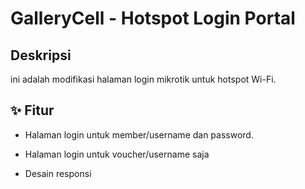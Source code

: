 # GalleryCell - Hotspot Login Portal

##  Deskripsi

ini adalah modifikasi halaman login mikrotik untuk hotspot Wi-Fi.

## ✨ Fitur

-   Halaman login untuk member/username dan password.
-   Halaman login untuk voucher/username saja

-   Desain responsi



